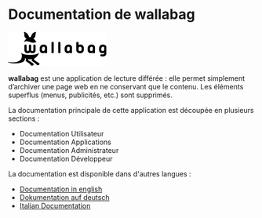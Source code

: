 Documentation de wallabag
=========================

![wallabag logo](../img/wallabag.png)

**wallabag** est une application de lecture différée : elle permet simplement d’archiver une page web en ne conservant que le contenu. Les éléments superflus (menus, publicités, etc.) sont supprimés.

La documentation principale de cette application est découpée en plusieurs sections :

-   Documentation Utilisateur
-   Documentation Applications
-   Documentation Administrateur
-   Documentation Développeur

La documentation est disponible dans d'autres langues :

-   [Documentation in english](https://doc.wallabag.org/en/)
-   [Dokumentation auf deutsch](https://doc.wallabag.org/de/)
-   [Italian Documentation](https://doc.wallabag.org/it/)
